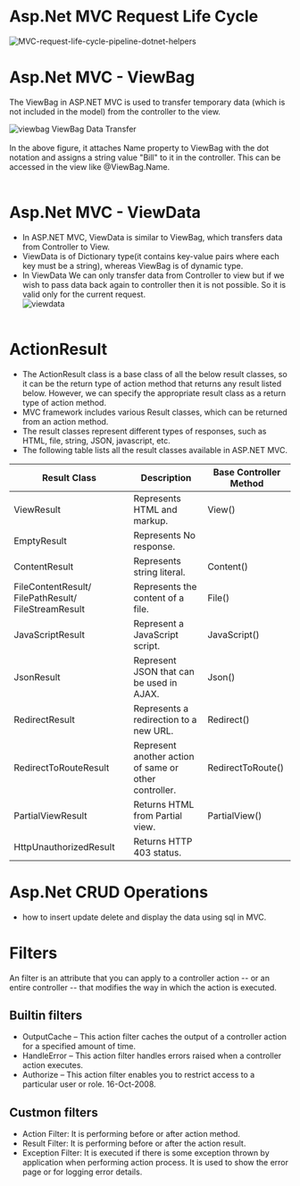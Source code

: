   # Asp.Net MVC Request Life Cycle
![MVC-request-life-cycle-pipeline-dotnet-helpers](https://user-images.githubusercontent.com/74582120/133243492-cd014ee6-c5ba-4f58-bc14-2b622b81d6a6.jpg)


# Asp.Net MVC - ViewBag
The ViewBag in ASP.NET MVC is used to transfer temporary data (which is not included in the model) from the controller to the view.<br />

![viewbag](https://user-images.githubusercontent.com/74582120/132456022-adc74cf2-6d9d-422e-839d-6eea07893d89.png)
ViewBag Data Transfer<br/><br />
In the above figure, it attaches Name property to ViewBag with the dot notation and assigns a string value "Bill" to it in the controller. This can be accessed in the view like @ViewBag.Name.<br/><br>

# Asp.Net MVC - ViewData
* In ASP.NET MVC, ViewData is similar to ViewBag, which transfers data from Controller to View.
* ViewData is of Dictionary type(it contains key-value pairs where each key must be a string), whereas ViewBag is of dynamic type. 
* In ViewData We can only transfer data from Controller to view but if we wish to pass data back again to controller then it is not possible. So it is valid only for the current request.<br>
![viewdata](https://user-images.githubusercontent.com/74582120/132458567-943e845b-afbb-4321-ab41-367519272790.png)
<br/><br>
# ActionResult
* The ActionResult class is a base class of all the below result classes, so it can be the return type of action method that returns any result listed below. However, we can specify the appropriate result class as a return type of action method.
* MVC framework includes various Result classes, which can be returned from an action method.
* The result classes represent different types of responses, such as HTML, file, string, JSON, javascript, etc. 
* The following table lists all the result classes available in ASP.NET MVC.

| Result Class                                        | Description                                           | Base Controller Method |
|-----------------------------------------------------|-------------------------------------------------------|------------------------|
| ViewResult                                          | Represents HTML and markup.                           | View()                 |
| EmptyResult                                         | Represents No response.                               |                        |
| ContentResult                                       | Represents string literal.                            | Content()              |
| FileContentResult/ FilePathResult/ FileStreamResult | Represents the content of a file.                     | File()                 |
| JavaScriptResult                                    | Represent a JavaScript script.                        | JavaScript()           |
| JsonResult                                          | Represent JSON that can be used in AJAX.              | Json()                 |
| RedirectResult                                      | Represents a redirection to a new URL.                | Redirect()             |
| RedirectToRouteResult                               | Represent another action of same or other controller. | RedirectToRoute()      |
| PartialViewResult                                   | Returns HTML from Partial view.                       | PartialView()          |
| HttpUnauthorizedResult                              | Returns HTTP 403 status.                              |                        |

# Asp.Net CRUD Operations
* how to insert update delete and display the data using sql in MVC.
# Filters
An filter is an attribute that you can apply to a controller action -- or an entire controller -- that modifies the way in which the action is executed. 

## Builtin filters
* OutputCache – This action filter caches the output of a controller action for a specified amount of time.
* HandleError – This action filter handles errors raised when a controller action executes.
* Authorize – This action filter enables you to restrict access to a particular user or role.
    16-Oct-2008.
## Custmon filters
* Action Filter: It is performing before or after action method.
* Result Filter: It is performing before or after the action result.
* Exception Filter: It is executed if there is some exception thrown by application when performing action process. It is used to show the error page or for logging error details.
